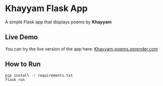 # Khayyam Flask App

A simple Flask app that displays poems by **Khayyam**

## Live Demo

You can try the live version of the app here:
[Khayyam-poems.onrender.com](https://khayyam-poems.onrender.com/)


## How to Run

```bash
pip install -r requirements.txt
flask run

